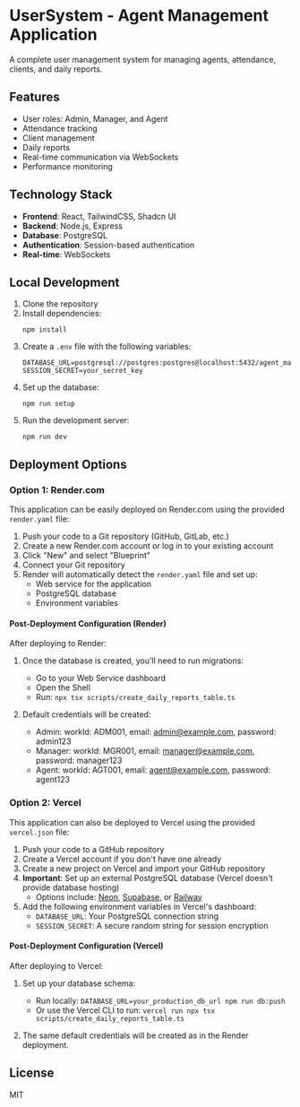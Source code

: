 # UserSystem - Agent Management Application

A complete user management system for managing agents, attendance, clients, and daily reports.

## Features

- User roles: Admin, Manager, and Agent
- Attendance tracking
- Client management
- Daily reports
- Real-time communication via WebSockets
- Performance monitoring

## Technology Stack

- **Frontend**: React, TailwindCSS, Shadcn UI
- **Backend**: Node.js, Express
- **Database**: PostgreSQL
- **Authentication**: Session-based authentication
- **Real-time**: WebSockets

## Local Development

1. Clone the repository
2. Install dependencies:
   ```
   npm install
   ```
3. Create a `.env` file with the following variables:
   ```
   DATABASE_URL=postgresql://postgres:postgres@localhost:5432/agent_management
   SESSION_SECRET=your_secret_key
   ```
4. Set up the database:
   ```
   npm run setup
   ```
5. Run the development server:
   ```
   npm run dev
   ```

## Deployment Options

### Option 1: Render.com

This application can be easily deployed on Render.com using the provided `render.yaml` file:

1. Push your code to a Git repository (GitHub, GitLab, etc.)
2. Create a new Render.com account or log in to your existing account
3. Click "New" and select "Blueprint"
4. Connect your Git repository
5. Render will automatically detect the `render.yaml` file and set up:
   - Web service for the application
   - PostgreSQL database
   - Environment variables

#### Post-Deployment Configuration (Render)

After deploying to Render:

1. Once the database is created, you'll need to run migrations:
   - Go to your Web Service dashboard
   - Open the Shell
   - Run: `npx tsx scripts/create_daily_reports_table.ts`

2. Default credentials will be created:
   - Admin: workId: ADM001, email: admin@example.com, password: admin123
   - Manager: workId: MGR001, email: manager@example.com, password: manager123
   - Agent: workId: AGT001, email: agent@example.com, password: agent123

### Option 2: Vercel

This application can also be deployed to Vercel using the provided `vercel.json` file:

1. Push your code to a GitHub repository
2. Create a Vercel account if you don't have one already
3. Create a new project on Vercel and import your GitHub repository
4. **Important**: Set up an external PostgreSQL database (Vercel doesn't provide database hosting)
   - Options include: [Neon](https://neon.tech), [Supabase](https://supabase.com), or [Railway](https://railway.app)
5. Add the following environment variables in Vercel's dashboard:
   - `DATABASE_URL`: Your PostgreSQL connection string
   - `SESSION_SECRET`: A secure random string for session encryption

#### Post-Deployment Configuration (Vercel)

After deploying to Vercel:

1. Set up your database schema:
   - Run locally: `DATABASE_URL=your_production_db_url npm run db:push`
   - Or use the Vercel CLI to run: `vercel run npx tsx scripts/create_daily_reports_table.ts`

2. The same default credentials will be created as in the Render deployment.

## License

MIT
